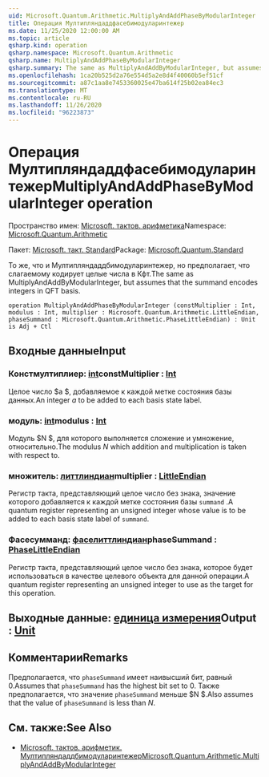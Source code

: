 ```yaml
---
uid: Microsoft.Quantum.Arithmetic.MultiplyAndAddPhaseByModularInteger
title: Операция Мултипляндаддфасебимодуларинтежер
ms.date: 11/25/2020 12:00:00 AM
ms.topic: article
qsharp.kind: operation
qsharp.namespace: Microsoft.Quantum.Arithmetic
qsharp.name: MultiplyAndAddPhaseByModularInteger
qsharp.summary: The same as MultiplyAndAddByModularInteger, but assumes that the summand encodes integers in QFT basis.
ms.openlocfilehash: 1ca20b525d2a76e554d5a2e8d4f40060b5ef51cf
ms.sourcegitcommit: a87c1aa8e7453360025e47ba614f25b02ea84ec3
ms.translationtype: MT
ms.contentlocale: ru-RU
ms.lasthandoff: 11/26/2020
ms.locfileid: "96223873"
---
```

# <a name="multiplyandaddphasebymodularinteger-operation"></a><span data-ttu-id="7b426-102">Операция Мултипляндаддфасебимодуларинтежер</span><span class="sxs-lookup"><span data-stu-id="7b426-102">MultiplyAndAddPhaseByModularInteger operation</span></span>

<span data-ttu-id="7b426-103">Пространство имен: [Microsoft. тактов. арифметика](xref:Microsoft.Quantum.Arithmetic)</span><span class="sxs-lookup"><span data-stu-id="7b426-103">Namespace: [Microsoft.Quantum.Arithmetic](xref:Microsoft.Quantum.Arithmetic)</span></span>

<span data-ttu-id="7b426-104">Пакет: [Microsoft. такт. Standard](https://nuget.org/packages/Microsoft.Quantum.Standard)</span><span class="sxs-lookup"><span data-stu-id="7b426-104">Package: [Microsoft.Quantum.Standard](https://nuget.org/packages/Microsoft.Quantum.Standard)</span></span>


<span data-ttu-id="7b426-105">То же, что и Мултипляндаддбимодуларинтежер, но предполагает, что слагаемому кодирует целые числа в Кфт.</span><span class="sxs-lookup"><span data-stu-id="7b426-105">The same as MultiplyAndAddByModularInteger, but assumes that the summand encodes integers in QFT basis.</span></span>

```qsharp
operation MultiplyAndAddPhaseByModularInteger (constMultiplier : Int, modulus : Int, multiplier : Microsoft.Quantum.Arithmetic.LittleEndian, phaseSummand : Microsoft.Quantum.Arithmetic.PhaseLittleEndian) : Unit is Adj + Ctl
```


## <a name="input"></a><span data-ttu-id="7b426-106">Входные данные</span><span class="sxs-lookup"><span data-stu-id="7b426-106">Input</span></span>

### <a name="constmultiplier--int"></a><span data-ttu-id="7b426-107">Констмултиплиер: [int](xref:microsoft.quantum.lang-ref.int)</span><span class="sxs-lookup"><span data-stu-id="7b426-107">constMultiplier : [Int](xref:microsoft.quantum.lang-ref.int)</span></span>

<span data-ttu-id="7b426-108">Целое число $a $, добавляемое к каждой метке состояния базы данных.</span><span class="sxs-lookup"><span data-stu-id="7b426-108">An integer $a$ to be added to each basis state label.</span></span>


### <a name="modulus--int"></a><span data-ttu-id="7b426-109">модуль: [int](xref:microsoft.quantum.lang-ref.int)</span><span class="sxs-lookup"><span data-stu-id="7b426-109">modulus : [Int](xref:microsoft.quantum.lang-ref.int)</span></span>

<span data-ttu-id="7b426-110">Модуль $N $, для которого выполняется сложение и умножение, относительно.</span><span class="sxs-lookup"><span data-stu-id="7b426-110">The modulus $N$ which addition and multiplication is taken with respect to.</span></span>


### <a name="multiplier--littleendian"></a><span data-ttu-id="7b426-111">множитель: [литтлиндиан](xref:Microsoft.Quantum.Arithmetic.LittleEndian)</span><span class="sxs-lookup"><span data-stu-id="7b426-111">multiplier : [LittleEndian](xref:Microsoft.Quantum.Arithmetic.LittleEndian)</span></span>

<span data-ttu-id="7b426-112">Регистр такта, представляющий целое число без знака, значение которого добавляется к каждой метке состояния базы `summand` .</span><span class="sxs-lookup"><span data-stu-id="7b426-112">A quantum register representing an unsigned integer whose value is to be added to each basis state label of `summand`.</span></span>


### <a name="phasesummand--phaselittleendian"></a><span data-ttu-id="7b426-113">Фасесумманд: [фаселиттлиндиан](xref:Microsoft.Quantum.Arithmetic.PhaseLittleEndian)</span><span class="sxs-lookup"><span data-stu-id="7b426-113">phaseSummand : [PhaseLittleEndian](xref:Microsoft.Quantum.Arithmetic.PhaseLittleEndian)</span></span>

<span data-ttu-id="7b426-114">Регистр такта, представляющий целое число без знака, которое будет использоваться в качестве целевого объекта для данной операции.</span><span class="sxs-lookup"><span data-stu-id="7b426-114">A quantum register representing an unsigned integer to use as the target for this operation.</span></span>



## <a name="output--unit"></a><span data-ttu-id="7b426-115">Выходные данные: [единица измерения](xref:microsoft.quantum.lang-ref.unit)</span><span class="sxs-lookup"><span data-stu-id="7b426-115">Output : [Unit](xref:microsoft.quantum.lang-ref.unit)</span></span>



## <a name="remarks"></a><span data-ttu-id="7b426-116">Комментарии</span><span class="sxs-lookup"><span data-stu-id="7b426-116">Remarks</span></span>

<span data-ttu-id="7b426-117">Предполагается, что `phaseSummand` имеет наивысший бит, равный 0.</span><span class="sxs-lookup"><span data-stu-id="7b426-117">Assumes that `phaseSummand` has the highest bit set to 0.</span></span>
<span data-ttu-id="7b426-118">Также предполагается, что значение `phaseSummand` меньше $N $.</span><span class="sxs-lookup"><span data-stu-id="7b426-118">Also assumes that the value of `phaseSummand` is less than $N$.</span></span>

## <a name="see-also"></a><span data-ttu-id="7b426-119">См. также:</span><span class="sxs-lookup"><span data-stu-id="7b426-119">See Also</span></span>

- [<span data-ttu-id="7b426-120">Microsoft. тактов. арифметик. Мултипляндаддбимодуларинтежер</span><span class="sxs-lookup"><span data-stu-id="7b426-120">Microsoft.Quantum.Arithmetic.MultiplyAndAddByModularInteger</span></span>](xref:Microsoft.Quantum.Arithmetic.MultiplyAndAddByModularInteger)